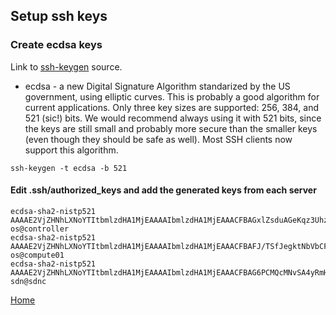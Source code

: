 ## Setup ssh keys
### Create ecdsa keys
Link to [ssh-keygen](https://www.ssh.com/ssh/keygen/#choosing-an-algorithm-and-key-size) source.

- ecdsa - a new Digital Signature Algorithm standarized by the US government, using elliptic curves. This is probably a good algorithm for current applications. Only three key sizes are supported: 256, 384, and 521 (sic!) bits. We would recommend always using it with 521 bits, since the keys are still small and probably more secure than the smaller keys (even though they should be safe as well). Most SSH clients now support this algorithm.

```
ssh-keygen -t ecdsa -b 521
```

#### Edit .ssh/authorized_keys and add the generated keys from each server
```
ecdsa-sha2-nistp521 AAAAE2VjZHNhLXNoYTItbmlzdHA1MjEAAAAIbmlzdHA1MjEAAACFBAGxlZsduAGeKqz3UhzHeXiJOsRlBQTZIyOxA0DrXso9ncDveooDqUr+Xw5XZx44nHFNjWocoQowDdaA8jj0DYEs9wF5ELGj/rm4n6a1b6tXVAlb3Vojb5C0mZfx2gUA6i5GNnNXONRttaW53XeOoD/VDM9tlgBnpa04bBQ1naTiLbQsQg== os@controller
ecdsa-sha2-nistp521 AAAAE2VjZHNhLXNoYTItbmlzdHA1MjEAAAAIbmlzdHA1MjEAAACFBAFJ/TSfJegktNbVbCF2L1hte8qfDtgk/zArlNq4vgEAKRePSEYnoFldlGVn5zDqnvLP2xy6WrcFUjO2TOeTnmqQ1gEzcBOjUXeYdA7LO1J8yARvvAMOk4IiuVTvGUdCIW8uDpXwfqCxqeKbSudo3LVLgt/ZcRg1QENyRLP/zqixIJoEsA== os@compute01
ecdsa-sha2-nistp521 AAAAE2VjZHNhLXNoYTItbmlzdHA1MjEAAAAIbmlzdHA1MjEAAACFBAG6PCMQcMNvSA4yRmHETOYdj60fsJo4n8FOBKmlw2fJR7xWMND0DQWTVvPssv3bw1iKn5zLbx4aeVd7idKT00HsjwB4mX1/+UBVUeP/21tp50J3XsG5Pdwz4JL6LeRWvurKoU66bpBR5u0Iuo9VrJlHfn3GbCiHzke7uUt3QBmBWkxroQ== sdn@sdnc
```

[Home](https://github.com/kukkalli/OpenStack#openstack)